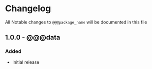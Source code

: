 # Changelog

All Notable changes to `@@@package_name` will be documented in this file

## 1.0.0 - @@@data

### Added
- Initial release
